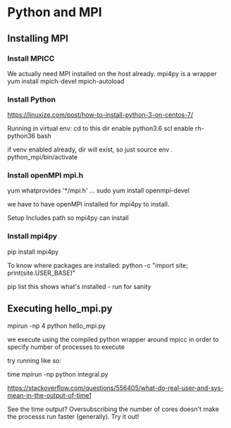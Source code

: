 # Python and MPI

## Installing MPI 

### Install MPICC
We actually need MPI installed on the host already.  mpi4py is a wrapper
yum install mpich-devel mpich-autoload

### Install Python 
https://linuxize.com/post/how-to-install-python-3-on-centos-7/

Running in virtual env:
cd to this dir
enable python3.6
scl enable rh-python36 bash

if venv enabled already, dir will exist, so just source env
. python_mpi/bin/activate

### Install openMPI mpi.h
yum whatprovides '*/mpi.h'
...
sudo yum install openmpi-devel

we have to have openMPI installed for mpi4py to install.

Setup Includes path so mpi4py can install



### Install mpi4py
pip install mpi4py


To know where packages are installed:
python -c "import site; print(site.USER_BASE)"

pip list
this shows what's installed - run for sanity

## Executing hello_mpi.py
mpirun -np 4 python hello_mpi.py

we execute using the compiled python wrapper around mpicc in order to specify number of
 processes to execute


try running like so:

time mpirun -np <X> python integral.py

https://stackoverflow.com/questions/556405/what-do-real-user-and-sys-mean-in-the-output-of-time1

See the time output?  Oversubscribing the number of cores doesn't make the processs run faster (generally).  Try it out!
